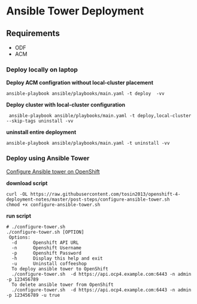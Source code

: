 # Ansible Tower Deployment 

## Requirements
* ODF 
* ACM

### Deploy locally on laptop
**Deploy ACM configration without local-cluster placement**
```
ansible-playbook ansible/playbooks/main.yaml -t deploy  -vv
```

**Deploy cluster with local-cluster configuration**
```
 ansible-playbook ansible/playbooks/main.yaml -t deploy,local-cluster --skip-tags uninstall -vv
```

**uninstall entire deployment**
```
ansible-playbook ansible/playbooks/main.yaml -t uninstall -vv
```


### Deploy using Ansible Tower
[Configure Ansible tower on OpenShift](https://github.com/tosin2013/openshift-4-deployment-notes/blob/master/post-steps/configure-ansible-tower.md)


**download script**  
```
curl -OL https://raw.githubusercontent.com/tosin2013/openshift-4-deployment-notes/master/post-steps/configure-ansible-tower.sh
chmod +x configure-ansible-tower.sh
```

**run script**  
```
# ./configure-tower.sh 
./configure-tower.sh [OPTION]
 Options:
  -d      Openshift API URL
  -n      Openshift Username
  -p      Openshift Password
  -h      Display this help and exit
  -u      Uninstall coffeeshop 
  To deploy ansible tower to OpenShift
  ./configure-tower.sh  -d https://api.ocp4.example.com:6443 -n admin -p 123456789 
  To delete ansible tower from OpenShift
  ./configure-tower.sh  -d https://api.ocp4.example.com:6443 -n admin -p 123456789 -u true
```
